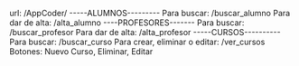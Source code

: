 url: /AppCoder/
-----ALUMNOS---------
Para buscar:
/buscar_alumno
Para dar de alta:
/alta_alumno
----PROFESORES-------
Para buscar:
/buscar_profesor
Para dar de alta:
/alta_profesor
-----CURSOS----------
Para buscar:
/buscar_curso
Para crear, eliminar o editar:
/ver_cursos
Botones: Nuevo Curso, Eliminar, Editar

